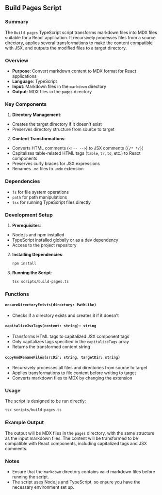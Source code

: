 ## Build Pages Script

### Summary

The `Build pages` TypeScript script transforms markdown files into MDX files suitable for a React application. It recursively processes files from a source directory, applies several transformations to make the content compatible with JSX, and outputs the modified files to a target directory.

### Overview

- **Purpose**: Convert markdown content to MDX format for React applications
- **Language**: TypeScript
- **Input**: Markdown files in the `markdown` directory
- **Output**: MDX files in the `pages` directory

### Key Components

1. **Directory Management**:
  - Creates the target directory if it doesn't exist
  - Preserves directory structure from source to target

2. **Content Transformations**:
  - Converts HTML comments (`<!-- -->`) to JSX comments (`{/* */}`)
  - Capitalizes table-related HTML tags (`table`, `tr`, `td`, etc.) to React components
  - Preserves curly braces for JSX expressions
  - Renames `.md` files to `.mdx` extension

### Dependencies
- `fs` for file system operations
- `path` for path manipulations
- `tsx` for running TypeScript files directly

### Development Setup
1. **Prerequisites**:
  - Node.js and npm installed
  - TypeScript installed globally or as a dev dependency
  - Access to the project repository

2. **Installing Dependencies**:
   ```bash
   npm install
   ```
3. **Running the Script**:
    ```bash
    tsx scripts/build-pages.ts
    ```

### Functions

#### `ensureDirectoryExists(directory: PathLike)`
- Checks if a directory exists and creates it if it doesn't

#### `capitalizeJsxTags(content: string): string`
- Transforms HTML tags to capitalized JSX component tags
- Only capitalizes tags specified in the `capitalizeTags` array
- Returns the transformed content string

#### `copyAndRenameFiles(srcDir: string, targetDir: string)`
- Recursively processes all files and directories from source to target
- Applies transformations to file content before writing to target
- Converts markdown files to MDX by changing the extension

### Usage

The script is designed to be run directly:

```bash
tsx scripts/build-pages.ts
```

### Example Output
The output will be MDX files in the `pages` directory, with the same structure as the input markdown files. The content will be transformed to be compatible with React components, including capitalized tags and JSX comments.

### Notes
- Ensure that the `markdown` directory contains valid markdown files before running the script.
- The script uses Node.js and TypeScript, so ensure you have the necessary environment set up.
